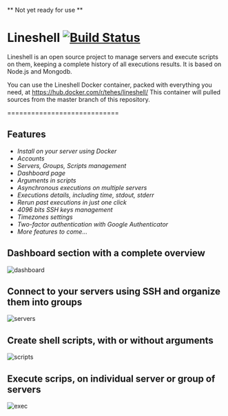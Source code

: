 ** Not yet ready for use **

# Lineshell [![Build Status](https://travis-ci.org/TehesFR/Lineshell.svg?branch=master)](https://travis-ci.org/TehesFR/Lineshell)

Lineshell is an open source project to manage servers and execute scripts on them, keeping a complete history of all executions results.
It is based on Node.js and Mongodb.

You can use the Lineshell Docker container, packed with everything you need, at https://hub.docker.com/r/tehes/lineshell/
This container will pulled sources from the master branch of this repository.

============================

## Features

  * *Install on your server using Docker*
  * *Accounts*
  * *Servers, Groups, Scripts management*
  * *Dashboard page*
  * *Arguments in scripts*
  * *Asynchronous executions on multiple servers*
  * *Executions details, including time, stdout, stderr*
  * *Rerun past executions in just one click*
  * *4096 bits SSH keys management*
  * *Timezones settings*
  * *Two-factor authentication with Google Authenticator*
  * *More features to come...*

## Dashboard section with a complete overview
![dashboard](https://cloud.githubusercontent.com/assets/5724684/10742517/ea942bba-7c2d-11e5-8d17-e57e8070fe90.png)

## Connect to your servers using SSH and organize them into groups
![servers](https://cloud.githubusercontent.com/assets/5724684/10742518/ea95f60c-7c2d-11e5-8bbf-6b3f2e2d1022.png)

## Create shell scripts, with or without arguments
![scripts](https://cloud.githubusercontent.com/assets/5724684/10742519/ea988d4a-7c2d-11e5-805e-727948c08614.png)

## Execute scrips, on individual server or group of servers
![exec](https://cloud.githubusercontent.com/assets/5724684/10742516/ea9290b6-7c2d-11e5-9815-395df8f30b89.png)

